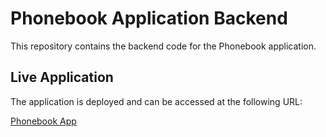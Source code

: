 # Phonebook Application Backend

This repository contains the backend code for the Phonebook application.

## Live Application

The application is deployed and can be accessed at the following URL:

[Phonebook App](https://render-phonebook-wrxn.onrender.com)
